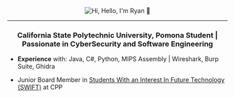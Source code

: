 <p align="center">
  <img src="https://media4.giphy.com/media/v1.Y2lkPTc5MGI3NjExcDkyc2ZmNGJwOXhoNzl6NTVqdjh3eDFwdmRtZTlreGp3aWFvNWY0MCZlcD12MV9pbnRlcm5hbF9naWZfYnlfaWQmY3Q9Zw/SAvJdTZtrN0i0EF5ii/giphy.gif" alt="Hi, Hello, I'm Ryan 👋">
</p>
<hr/>
<h3 align="center">California State Polytechnic University, Pomona Student | Passionate in CyberSecurity and Software Engineering</h3>

- **Experience** with: Java, C#, Python, MIPS Assembly | Wireshark, Burp Suite, Ghidra

- Junior Board Member in [Students With an Interest In Future Technology (SWIFT)](https://www.calpolyswift.org/) at CPP
